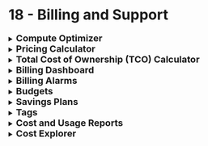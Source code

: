 # 18 - Billing and Support

<details>
  	<summary>
		<strong>
			<font size=4>
				Compute Optimizer
			</font>
		</strong>
	</summary>
	<font size=4>
		Recommends resource configurations to reduce cost
	</font>
</details>
<details>
  	<summary>
		<strong>
			<font size=4>
				Pricing Calculator
			</font>
		</strong>
	</summary>
	<font size=4>
		Estimate cost of services on AWS
	</font>
</details>
<details>
  	<summary>
		<strong>
			<font size=4>
				Total Cost of Ownership (TCO) Calculator
			</font>
		</strong>
	</summary>
	<font size=4>
		Estimate savings by comparing Cloud and on premises
	</font>
</details>
<details>
  	<summary>
		<strong>
			<font size=4>
				Billing Dashboard
			</font>
		</strong>
	</summary>
	<font size=4>
		Free high level overview of usage
	</font>
</details>
<details>
  	<summary>
		<strong>
			<font size=4>
				Billing Alarms
			</font>
		</strong>
	</summary>
	<font size=4>
		Track overall and per-service billing
	</font>
</details>
<details>
  	<summary>
		<strong>
			<font size=4>
				Budgets
			</font>
		</strong>
	</summary>
	<font size=4>
		Track usage, costs, reserved instances and get alerts. Automatically terminate resources if budget exceeded
	</font>
</details>
<details>
  	<summary>
		<strong>
			<font size=4>
				Savings Plans
			</font>
		</strong>
	</summary>
	<font size=4>
		Reduce cost based on long term usage of AWS
	</font>
</details>
<details>
  	<summary>
		<strong>
			<font size=4>
				Tags
			</font>
		</strong>
	</summary>
	<font size=4>
		Assign metadata to your resources as tags; used for searching and filtering resources. <strong>Resource groups</strong> = group resources that share tags
	</font>
</details>
<details>
  	<summary>
		<strong>
			<font size=4>
				Cost and Usage Reports
			</font>
		</strong>
	</summary>
	<font size=4>
		Billing datasets; past billing activity
	</font>
</details>
<details>
  	<summary>
		<strong>
			<font size=4>
				Cost Explorer
			</font>
		</strong>
	</summary>
	<font size=4>
		View current and forecast usage; view billing information separately using tags
	</font>
</details>
